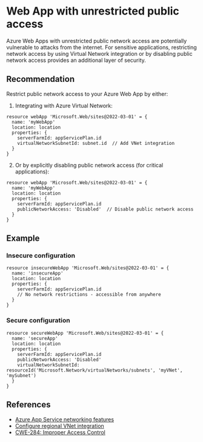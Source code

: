 # Web App with unrestricted public access

Azure Web Apps with unrestricted public network access are potentially vulnerable to attacks from the internet. For sensitive applications, restricting network access by using Virtual Network integration or by disabling public network access provides an additional layer of security.

## Recommendation

Restrict public network access to your Azure Web App by either:

1. Integrating with Azure Virtual Network:
```bicep
resource webApp 'Microsoft.Web/sites@2022-03-01' = {
  name: 'myWebApp'
  location: location
  properties: {
    serverFarmId: appServicePlan.id
    virtualNetworkSubnetId: subnet.id  // Add VNet integration
  }
}
```

2. Or by explicitly disabling public network access (for critical applications):
```bicep
resource webApp 'Microsoft.Web/sites@2022-03-01' = {
  name: 'myWebApp'
  location: location
  properties: {
    serverFarmId: appServicePlan.id
    publicNetworkAccess: 'Disabled'  // Disable public network access
  }
}
```

## Example

### Insecure configuration

```bicep
resource insecureWebApp 'Microsoft.Web/sites@2022-03-01' = {
  name: 'insecureApp'
  location: location
  properties: {
    serverFarmId: appServicePlan.id
    // No network restrictions - accessible from anywhere
  }
}
```

### Secure configuration

```bicep
resource secureWebApp 'Microsoft.Web/sites@2022-03-01' = {
  name: 'secureApp'
  location: location
  properties: {
    serverFarmId: appServicePlan.id
    publicNetworkAccess: 'Disabled'
    virtualNetworkSubnetId: resourceId('Microsoft.Network/virtualNetworks/subnets', 'myVNet', 'mySubnet')
  }
}
```

## References
* [Azure App Service networking features](https://learn.microsoft.com/en-us/azure/app-service/networking-features)
* [Configure regional VNet integration](https://learn.microsoft.com/en-us/azure/app-service/configure-vnet-integration-enable)
* [CWE-284: Improper Access Control](https://cwe.mitre.org/data/definitions/284.html)
